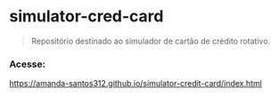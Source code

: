 # simulator-cred-card
>Repositório destinado ao simulador de cartão de crédito rotativo.

### Acesse:
https://amanda-santos312.github.io/simulator-credit-card/index.html
